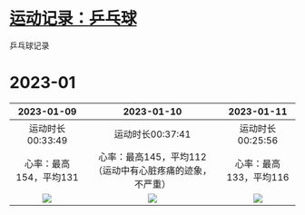 # [运动记录：乒乓球](https://github.com/noteMay/blog/issues/15)

乒乓球记录

# 2023-01

|2023-01-09|2023-01-10|2023-01-11|
|:---:|:---:|:---:|
|运动时长00:33:49|运动时长00:37:41|运动时长00:25:56|
|心率：最高154，平均131|心率：最高145，平均112（运动中有心脏疼痛的迹象，不严重）|心率：最高133，平均116|
|![](https://9852.ru/images/2023/01/10/20230111015803.jpg)|![](https://9852.ru/images/2023/01/10/20230111015757.jpg)|![](https://9852.ru/images/2023/01/12/20230112150433.jpg)|